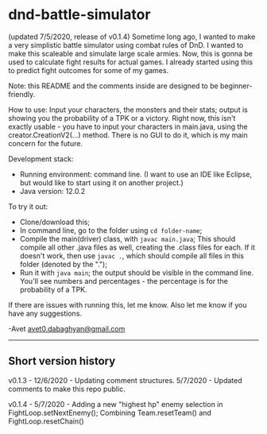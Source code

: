 # dnd-battle-simulator
(updated 7/5/2020, release of v0.1.4)
Sometime long ago, I wanted to make a very simplistic battle simulator using combat rules of DnD. I wanted to make this scaleable and simulate large scale armies.
Now, this is gonna be used to calculate fight results for actual games. I already started using this to predict fight outcomes for some of my games.

Note: this README and the comments inside are designed to be beginner-friendly.


How to use: Input your characters, the monsters and their stats; output is showing you the probability of a TPK or a victory.
Right now, this isn't exactly usable - you have to input your characters in main.java, using the creator.CreationV2(...) method. There is no GUI to do it, which is my main concern for the future.

Development stack:
* Running environment: command line. (I want to use an IDE like Eclipse, but would like to start using it on another project.)
* Java version: 12.0.2

To try it out:
* Clone/download this;
* In command line, go to the folder using `cd folder-name`;
* Compile the main(driver) class, with `javac main.java`;
This should compile all other .java files as well, creating the .class files for each.
If it doesn't work, then use `javac .`, which should compile all files in this folder (denoted by the ".");
* Run it with `java main`; the output should be visible in the command line.
You'll see numbers and percentages - the percentage is for the probability of a TPK.

If there are issues with running this, let me know.
Also let me know if you have any suggestions.

-Avet
avet0.dabaghyan@gmail.com

---
Short version history
---

v0.1.3 - 12/6/2020 - Updating comment structures.
5/7/2020 - Updated comments to make this repo public.

v0.1.4 - 5/7/2020 - Adding a new "highest hp" enemy selection in FightLoop.setNextEnemy(); Combining Team.resetTeam() and FightLoop.resetChain()
